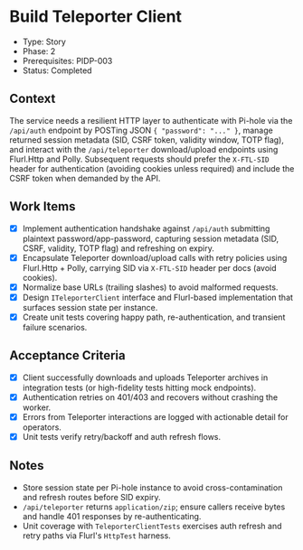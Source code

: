 # Build Teleporter Client
- Type: Story
- Phase: 2
- Prerequisites: PIDP-003
- Status: Completed

## Context
The service needs a resilient HTTP layer to authenticate with Pi-hole via the `/api/auth` endpoint by POSTing JSON `{ "password": "..." }`, manage returned session metadata (SID, CSRF token, validity window, TOTP flag), and interact with the `/api/teleporter` download/upload endpoints using Flurl.Http and Polly. Subsequent requests should prefer the `X-FTL-SID` header for authentication (avoiding cookies unless required) and include the CSRF token when demanded by the API.

## Work Items
- [x] Implement authentication handshake against `/api/auth` submitting plaintext password/app-password, capturing session metadata (SID, CSRF, validity, TOTP flag) and refreshing on expiry.
- [x] Encapsulate Teleporter download/upload calls with retry policies using Flurl.Http + Polly, carrying SID via `X-FTL-SID` header per docs (avoid cookies).
- [x] Normalize base URLs (trailing slashes) to avoid malformed requests.
- [x] Design `ITeleporterClient` interface and Flurl-based implementation that surfaces session state per instance.
- [x] Create unit tests covering happy path, re-authentication, and transient failure scenarios.

## Acceptance Criteria
- [x] Client successfully downloads and uploads Teleporter archives in integration tests (or high-fidelity tests hitting mock endpoints).
- [x] Authentication retries on 401/403 and recovers without crashing the worker.
- [x] Errors from Teleporter interactions are logged with actionable detail for operators.
- [x] Unit tests verify retry/backoff and auth refresh flows.

## Notes
- Store session state per Pi-hole instance to avoid cross-contamination and refresh routes before SID expiry.
- `/api/teleporter` returns `application/zip`; ensure callers receive bytes and handle 401 responses by re-authenticating.
- Unit coverage with `TeleporterClientTests` exercises auth refresh and retry paths via Flurl's `HttpTest` harness.
